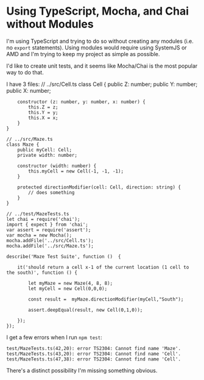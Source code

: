 # Using TypeScript, Mocha, and Chai without Modules

I'm using TypeScript and trying to do so without creating any modules (i.e. no `export` statements). Using modules would require using SystemJS or AMD and I'm trying to keep my project as simple as possible.

I'd like to create unit tests, and it seems like Mocha/Chai is the most popular way to do that.

I have 3 files:
    // ../src/Cell.ts
    class Cell {
        public Z: number;
        public Y: number;
        public X: number;

        constructor (z: number, y: number, x: number) {
            this.Z = z;
            this.Y = y;
            this.X = x;
        }
    }

    // ../src/Maze.ts
    class Maze {
        public myCell: Cell;
        private width: number;

        constructor (width: number) {
            this.myCell = new Cell(-1, -1, -1);
        }

        protected directionModifier(cell: Cell, direction: string) {
            // does something
        }
    }

    // ../test/MazeTests.ts
    let chai = require('chai');
    import { expect } from 'chai';
    var assert = require('assert');
    var mocha = new Mocha();
    mocha.addFile('../src/Cell.ts');
    mocha.addFile('../src/Maze.ts');

    describe('Maze Test Suite', function ()  {

        it('should return a cell x-1 of the current location (1 cell to the south)', function () {
            
            let myMaze = new Maze(4, 8, 8);
            let myCell = new Cell(0,0,0);
            
            const result =  myMaze.directionModifier(myCell,"South");
            
            assert.deepEqual(result, new Cell(0,1,0));

        });
    });


I get a few errors when I run `npm test`:


    test/MazeTests.ts(42,20): error TS2304: Cannot find name 'Maze'.
    test/MazeTests.ts(43,20): error TS2304: Cannot find name 'Cell'.
    test/MazeTests.ts(47,38): error TS2304: Cannot find name 'Cell'.



There's a distinct possibility I'm missing something obvious.